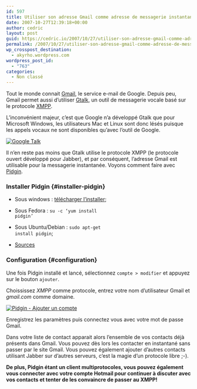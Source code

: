 ```yaml
---
id: 597
title: Utiliser son adresse Gmail comme adresse de messagerie instantanée
date: 2007-10-27T12:39:18+00:00
author: cedric
layout: post
guid: https://cedric.io/2007/10/27/utiliser-son-adresse-gmail-comme-adresse-de-messagerie-instantanee.html
permalink: /2007/10/27/utiliser-son-adresse-gmail-comme-adresse-de-messagerie-instantanee/
wp_crosspost_destination:
  - akyrho.wordpress.com
wordpress_post_id:
  - "763"
categories:
  - Non classé
---
```

Tout le monde connait [Gmail](http://www.gmail.com), le service e-mail de Google. Depuis peu, Gmail permet aussi d’utiliser [Gtalk,](http://www.google.com/talk/intl/fr/) un outil de messagerie vocale basé sur le protocole [XMPP](http://fr.wikipedia.org/wiki/XMPP).

L’inconvénient majeur, c’est que Google n’a développé Gtalk que pour Microsoft Windows, les utilisateurs Mac et Linux sont donc lésés puisque les appels vocaux ne sont disponibles qu’avec l’outil de Google.

[![Google Talk](/images/2007/10/google-talk.thumbnail.png)](/images/2007/10/google-talk.png)

Il n’en reste pas moins que Gtalk utilise le protocole XMPP (le protocole ouvert développé pour Jabber), et par conséquent, l’adresse Gmail est utilisable pour la messagerie instantanée. Voyons comment faire avec [Pidgin](http://www.pidgin.im/).

### Installer Pidgin {#installer-pidgin}

  * Sous windows : [télécharger l’installer](http://www.pidgin.im/download/windows/);

  * Sous Fedora : <code class="highlighter-rouge">su -c ‘yum install pidgin’</code>

  * Sous Ubuntu/Debian : <code class="highlighter-rouge">sudo apt-get install pidgin</code>;

  * [Sources](http://www.pidgin.im/download/source/)

### Configuration {#configuration}

Une fois Pidgin installé et lancé, sélectionnez <code class="highlighter-rouge">compte > modifier</code> et appuyez sur le bouton <code class="highlighter-rouge">ajouter</code>.

Choississez _XMPP_ comme protocole, entrez votre nom d’utilisateur Gmail et _gmail.com_ comme domaine.

[![Pidgin - Ajouter un compte](/images/2007/10/pidgin-ajouter-un-compte.thumbnail.png)](/images/2007/10/pidgin-ajouter-un-compte.png)

Enregistrez les paramètres puis connectez vous avec votre mot de passe Gmail.

Dans votre liste de contact apparait alors l’ensemble de vos contacts déjà présents dans Gmail. Vous pouvez dès lors les contacter en instantané sans passer par le site Gmail. Vous pouvez également ajouter d’autres contacts utilisant Jabber sur d’autres serveurs, c’est la magie d’un protocole libre ;-).

**De plus, Pidgin étant un client multiprotocoles, vous pouvez également vous connecter avec votre compte Hotmail pour continuer à discuter avec vos contacts et tenter de les convaincre de passer au XMPP!**